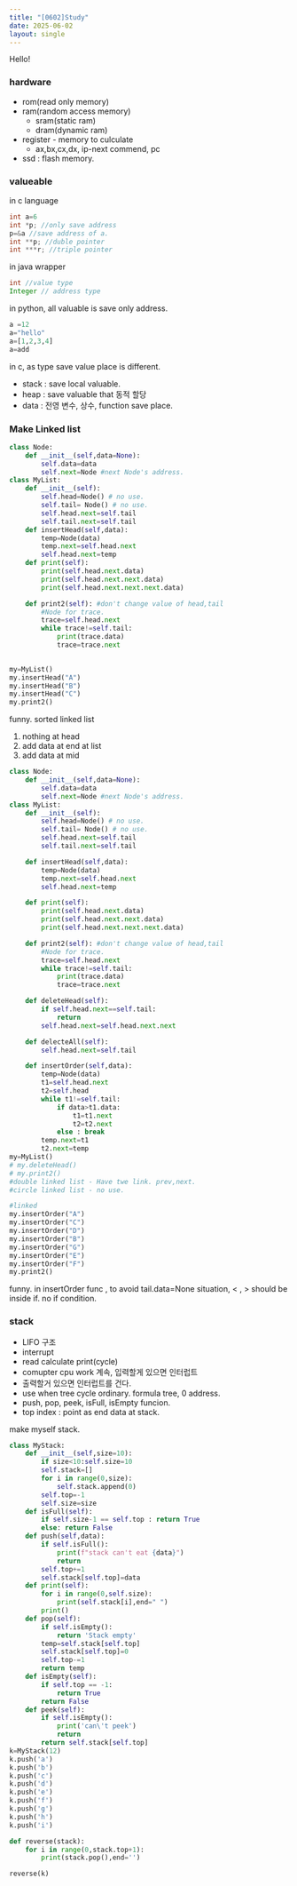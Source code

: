 ```yaml
---
title: "[0602]Study"
date: 2025-06-02
layout: single
---
```

Hello!
### hardware
- rom(read only memory) 
- ram(random access memory)
  - sram(static ram)
  - dram(dynamic ram)
- register - memory to culculate
  - ax,bx,cx,dx, ip-next commend, pc
- ssd : flash memory.


### valueable
in c language
```c
int a=6
int *p; //only save address
p=&a //save address of a.
int **p; //duble pointer
int ***r; //triple pointer
```

in java
wrapper
```java
int //value type
Integer // address type
```
in python, all valuable is save only address.
```python
a =12
a="hello"
a=[1,2,3,4]
a=add
```

in c, as type save value place is different. 
- stack : save local valuable.
- heap : save valuable that 동적 할당
- data : 전영 변수, 상수, function save place.
### Make Linked list
```py
class Node:
    def __init__(self,data=None):
        self.data=data
        self.next=Node #next Node's address.
class MyList:
    def __init__(self):
        self.head=Node() # no use.
        self.tail= Node() # no use.
        self.head.next=self.tail
        self.tail.next=self.tail
    def insertHead(self,data):
        temp=Node(data)
        temp.next=self.head.next
        self.head.next=temp
    def print(self):
        print(self.head.next.data)
        print(self.head.next.next.data)
        print(self.head.next.next.next.data)

    def print2(self): #don't change value of head,tail
        #Node for trace.
        trace=self.head.next
        while trace!=self.tail:
            print(trace.data)
            trace=trace.next
        

my=MyList()
my.insertHead("A")
my.insertHead("B")
my.insertHead("C")
my.print2()
```
funny.
sorted linked list 
1. nothing at head
2. add data at end at list
3. add data at mid
```py
class Node:
    def __init__(self,data=None):
        self.data=data
        self.next=Node #next Node's address.
class MyList:
    def __init__(self):
        self.head=Node() # no use.
        self.tail= Node() # no use.
        self.head.next=self.tail
        self.tail.next=self.tail

    def insertHead(self,data):
        temp=Node(data)
        temp.next=self.head.next
        self.head.next=temp

    def print(self):
        print(self.head.next.data)
        print(self.head.next.next.data)
        print(self.head.next.next.next.data)

    def print2(self): #don't change value of head,tail
        #Node for trace.
        trace=self.head.next
        while trace!=self.tail:
            print(trace.data)
            trace=trace.next

    def deleteHead(self):
        if self.head.next==self.tail:
            return
        self.head.next=self.head.next.next

    def delecteAll(self):
        self.head.next=self.tail

    def insertOrder(self,data):
        temp=Node(data)
        t1=self.head.next
        t2=self.head
        while t1!=self.tail:
            if data>t1.data:
                t1=t1.next
                t2=t2.next
            else : break
        temp.next=t1
        t2.next=temp
my=MyList()
# my.deleteHead()
# my.print2()
#double linked list - Have twe link. prev,next.
#circle linked list - no use.

#linked
my.insertOrder("A")
my.insertOrder("C")
my.insertOrder("D")
my.insertOrder("B")
my.insertOrder("G")
my.insertOrder("E")
my.insertOrder("F")
my.print2()
```
funny.
in insertOrder func , to avoid tail.data=None situation, < , > should be inside if. no if condition.

### stack
- LIFO 구조
- interrupt
- read calculate print(cycle)
- comupter cpu work 계속, 입력할게 있으면 인터럽트
- 출력할거 있으면 인터럽트를 건다.
- use when tree cycle ordinary. formula tree, 0 address.
- push, pop, peek, isFull, isEmpty funcion.
- top index : point as end data at stack.
  
make myself stack.
```py
class MyStack:
    def __init__(self,size=10):
        if size<10:self.size=10
        self.stack=[]
        for i in range(0,size):
            self.stack.append(0)
        self.top=-1
        self.size=size
    def isFull(self):
        if self.size-1 == self.top : return True
        else: return False
    def push(self,data):
        if self.isFull():
            print(f"stack can't eat {data}")
            return
        self.top+=1
        self.stack[self.top]=data
    def print(self):
        for i in range(0,self.size):
            print(self.stack[i],end=" ")
        print()
    def pop(self):
        if self.isEmpty():
            return 'Stack empty'
        temp=self.stack[self.top]
        self.stack[self.top]=0
        self.top-=1
        return temp
    def isEmpty(self):
        if self.top == -1:
            return True
        return False
    def peek(self):
        if self.isEmpty():
            print('can\'t peek')
            return
        return self.stack[self.top]
k=MyStack(12)
k.push('a')
k.push('b')
k.push('c')
k.push('d')
k.push('e')
k.push('f')
k.push('g')
k.push('h')
k.push('i')

def reverse(stack):
    for i in range(0,stack.top+1):
        print(stack.pop(),end='')

reverse(k)
```



